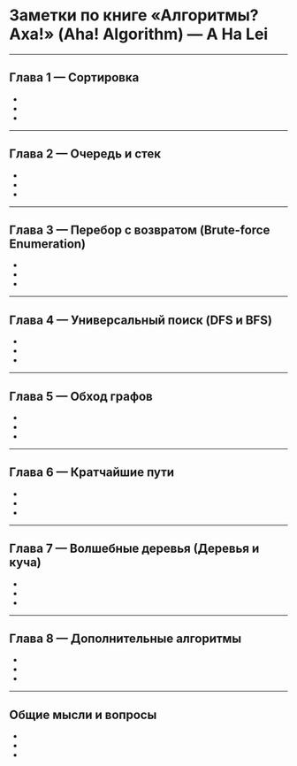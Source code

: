 # Заметки по книге «Алгоритмы? Аха!» (Aha! Algorithm) — A Ha Lei

---

## Глава 1 — Сортировка

-  
-  
-  

---

## Глава 2 — Очередь и стек

-  
-  
-  

---

## Глава 3 — Перебор с возвратом (Brute-force Enumeration)

-  
-  
-  

---

## Глава 4 — Универсальный поиск (DFS и BFS)

-  
-  
-  

---

## Глава 5 — Обход графов

-  
-  
-  

---

## Глава 6 — Кратчайшие пути

-  
-  
-  

---

## Глава 7 — Волшебные деревья (Деревья и куча)

-  
-  
-  

---

## Глава 8 — Дополнительные алгоритмы

-  
-  
-  

---

## Общие мысли и вопросы

-  
-  
-  
